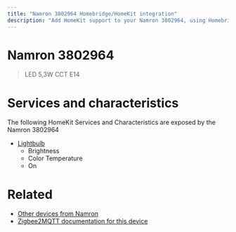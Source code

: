 ```yaml
---
title: "Namron 3802964 Homebridge/HomeKit integration"
description: "Add HomeKit support to your Namron 3802964, using Homebridge, Zigbee2MQTT and homebridge-z2m."
---
```

<!---
This file has been GENERATED using src/docgen/docgen.ts
DO NOT EDIT THIS FILE MANUALLY!
-->
# Namron 3802964
> LED 5,3W CCT E14


# Services and characteristics
The following HomeKit Services and Characteristics are exposed by
the Namron 3802964

* [Lightbulb](../../light.md)
  * Brightness
  * Color Temperature
  * On


# Related
* [Other devices from Namron](../index.md#namron)
* [Zigbee2MQTT documentation for this device](https://www.zigbee2mqtt.io/devices/3802964.html)